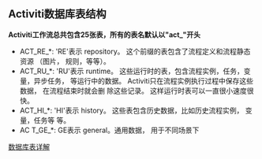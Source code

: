 ## Activiti数据库表结构

**Activiti工作流总共包含25张表，所有的表名默认以"act_"开头**

- ACT_RE_*: 'RE'表示 repository。 这个前缀的表包含了流程定义和流程静态资源 （图片，
规则，等等）。
- ACT_RU_*: 'RU'表示 runtime。 这些运行时的表，包含流程实例，任务，变量，异步任务，
等运行中的数据。 Activiti只在流程实例执行过程中保存这些数据， 在流程结束时就会删
除这些记录。 这样运行时表可以一直很小速度很快。
- ACT_HI_*: 'HI'表示 history。 这些表包含历史数据，比如历史流程实例， 变量，任务等
等。
- AC T_GE_*: GE表示 general。通用数据， 用于不同场景下

[数据库表详解](<https://blog.csdn.net/hj7jay/article/details/51302829>)